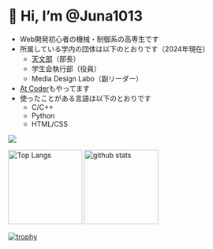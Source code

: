 # 👋 Hi, I’m @Juna1013

- Web開発初心者の機械・制御系の高専生です
- 所属している学内の団体は以下のとおりです（2024年現在)
  - [天文部](https://niticastronomy.myportfolio.com/)（部長）
  - 学生会執行部（役員）
  - Media Design Labo（副リーダー）
- [At Coder](https://atcoder.jp/users/Jun1013)もやってます
- 使ったことがある言語は以下のとおりです
  - C/C++
  - Python
  - HTML/CSS
<p align="left">
  <a href="https://skillicons.dev">
    <img src="https://skillicons.dev/icons?i=c,cpp,python,html,css" />
  </a>
</p>

<p align="left"> 
  <img alt="Top Langs" height="150px" src="https://github-readme-stats.vercel.app/api/top-langs/?username=Juna1013&layout=compact&count_private=true&show_icons=true&theme=onedark" />
  <img alt="github stats" height="150px" src="https://github-readme-stats.vercel.app/api?username=ituki0426&count_private=true&show_icons=true&show_icons=true&theme=onedark" />
</p>

[![trophy](https://github-profile-trophy.vercel.app/?username=Juna1013&theme=onedark&column=7)](https://github.com/ryo-ma/github-profile-trophy)
<!---
Juna1013/Juna1013 is a ✨ special ✨ repository because its `README.md` (this file) appears on your GitHub profile.
You can click the Preview link to take a look at your changes.
--->
